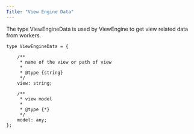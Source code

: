 ```yaml
---
Title: "View Engine Data"
---
```


The type ViewEngineData is used by ViewEngine to get view related data from workers.

```
type ViewEngineData = {

    /**
     * name of the view or path of view
     *
     * @type {string}
     */
    view: string;

    /**
     * view model
     *
     * @type {*}
     */
    model: any;
};
```